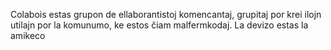 Colabois estas grupon de ellaborantistoj komencantaj, grupitaj por krei ilojn utilajn por la komunumo, ke estos ĉiam malfermkodaj. La devizo estas la amikeco
